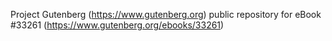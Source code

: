 Project Gutenberg (https://www.gutenberg.org) public repository for eBook #33261 (https://www.gutenberg.org/ebooks/33261)
